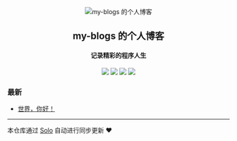 <p align="center"><img alt="my-blogs 的个人博客" src="https://static.b3log.org/images/brand/solo-32.png"></p><h2 align="center">
my-blogs 的个人博客
</h2>

<h4 align="center">记录精彩的程序人生</h4>
<p align="center"><a title="my-blogs 的个人博客" target="_blank" href="https://github.com/find-blogs/solo-blog"><img src="https://img.shields.io/github/last-commit/find-blogs/solo-blog.svg?style=flat-square&color=FF9900"></a>
<a title="GitHub repo size in bytes" target="_blank" href="https://github.com/find-blogs/solo-blog"><img src="https://img.shields.io/github/repo-size/find-blogs/solo-blog.svg?style=flat-square"></a>
<a title="Solo Version" target="_blank" href="https://github.com/b3log/solo/releases"><img src="https://img.shields.io/badge/solo-3.6.7-f1e05a.svg?style=flat-square&color=blueviolet"></a>
<a title="Hits" target="_blank" href="https://github.com/b3log/hits"><img src="https://hits.b3log.org/find-blogs/solo-blog.svg"></a></p>

### 最新

* [世界，你好！](https://www.lovelinux.top/hello-solo)



---

本仓库通过 [Solo](https://github.com/b3log/solo) 自动进行同步更新 ❤️ 